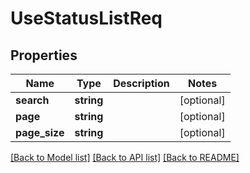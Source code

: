 # UseStatusListReq

## Properties
Name | Type | Description | Notes
------------ | ------------- | ------------- | -------------
**search** | **string** |  | [optional] 
**page** | **string** |  | [optional] 
**page_size** | **string** |  | [optional] 

[[Back to Model list]](../README.md#documentation-for-models) [[Back to API list]](../README.md#documentation-for-api-endpoints) [[Back to README]](../README.md)


